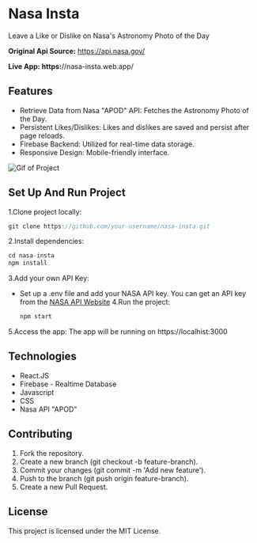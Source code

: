 # Nasa Insta

Leave a Like or Dislike on Nasa's Astronomy Photo of the Day

**Original Api Source:** https://api.nasa.gov/

**Live App: https:**//nasa-insta.web.app/

## Features

- Retrieve Data from Nasa "APOD" API: Fetches the Astronomy Photo of the Day.
- Persistent Likes/Dislikes: Likes and dislikes are saved and persist after page reloads.
- Firebase Backend: Utilized for real-time data storage.
- Responsive Design: Mobile-friendly interface.

![Gif of Project](./src/images/Nasa-App63844-PM.gif)


## Set Up And Run Project

1.Clone project locally:
```js
git clone https://github.com/your-username/nasa-insta.git
```
2.Install dependencies:
```js
cd nasa-insta
npm install
```
3.Add your own API Key:
* Set up a .env file and add your NASA API key. You can get an API key from the [NASA API Website](https://api.nasa.gov/)
4.Run the project:
  ```js
  npm start
  ```
5.Access the app: The app will be running on https://localhist:3000


## Technologies

- React.JS
- Firebase - Realtime Database
- Javascript
- CSS
- Nasa API "APOD"

## Contributing

1. Fork the repository.
2. Create a new branch (git checkout -b feature-branch).
3. Commit your changes (git commit -m 'Add new feature').
4. Push to the branch (git push origin feature-branch).
5. Create a new Pull Request.
## License
This project is licensed under the MIT License.


